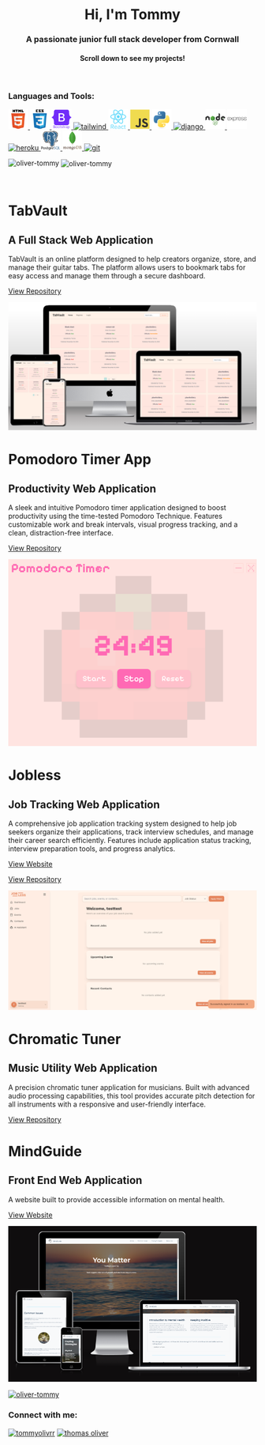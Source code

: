 <h1 align="center">Hi, I'm Tommy</h1>
<h3 align="center">A passionate junior full stack developer from Cornwall </h3>
<h4 align="center">Scroll down to see my projects!</h4>

<br>

<h3 align="left">Languages and Tools:</h3>

<p align="left"> </a> <a href="https://www.w3.org/html/" target="_blank" rel="noreferrer"> <img src="https://raw.githubusercontent.com/devicons/devicon/master/icons/html5/html5-original-wordmark.svg" alt="html5" width="40" height="40"/> </a> <a href="https://www.w3schools.com/css/" target="_blank" rel="noreferrer"> <img src="https://raw.githubusercontent.com/devicons/devicon/master/icons/css3/css3-original-wordmark.svg" alt="css3" width="40" height="40"/> </a> <a href="https://getbootstrap.com" target="_blank" rel="noreferrer"> <img src="https://raw.githubusercontent.com/devicons/devicon/master/icons/bootstrap/bootstrap-plain-wordmark.svg" alt="bootstrap" width="40" height="40"/> </a> <a href="https://tailwindcss.com/" target="_blank" rel="noreferrer"> <img src="https://www.vectorlogo.zone/logos/tailwindcss/tailwindcss-icon.svg" alt="tailwind" width="40" height="40"/> </a> <a href="https://reactjs.org/" target="_blank" rel="noreferrer"> <img src="https://raw.githubusercontent.com/devicons/devicon/master/icons/react/react-original-wordmark.svg" alt="react" width="40" height="40"/> </a> <a href="https://developer.mozilla.org/en-US/docs/Web/JavaScript" target="_blank" rel="noreferrer"> <img src="https://raw.githubusercontent.com/devicons/devicon/master/icons/javascript/javascript-original.svg" alt="javascript" width="40" height="40"/> </a> <a href="https://www.python.org" target="_blank" rel="noreferrer"> <img src="https://raw.githubusercontent.com/devicons/devicon/master/icons/python/python-original.svg" alt="python" width="40" height="40"/> <a href="https://www.djangoproject.com/" target="_blank" rel="noreferrer"> <img src="https://cdn.worldvectorlogo.com/logos/django.svg" alt="django" width="40" height="40"/> </a> <a href="https://nodejs.org" target="_blank" rel="noreferrer"> <img src="https://raw.githubusercontent.com/devicons/devicon/master/icons/nodejs/nodejs-original-wordmark.svg" alt="nodejs" width="40" height="40"/> </a> <a href="https://expressjs.com" target="_blank" rel="noreferrer"> <img src="https://raw.githubusercontent.com/devicons/devicon/master/icons/express/express-original-wordmark.svg" alt="express" width="40" height="40"/> </a> <a href="https://heroku.com" target="_blank" rel="noreferrer"> <img src="https://www.vectorlogo.zone/logos/heroku/heroku-icon.svg" alt="heroku" width="40" height="40"/> <a href="https://www.postgresql.org" target="_blank" rel="noreferrer"> <img src="https://raw.githubusercontent.com/devicons/devicon/master/icons/postgresql/postgresql-original-wordmark.svg" alt="postgresql" width="40" height="40"/> </a> <a href="https://www.mongodb.com/" target="_blank" rel="noreferrer"> <img src="https://raw.githubusercontent.com/devicons/devicon/master/icons/mongodb/mongodb-original-wordmark.svg" alt="mongodb" width="40" height="40"/> </a> <a href="https://git-scm.com/" target="_blank" rel="noreferrer"> <img src="https://www.vectorlogo.zone/logos/git-scm/git-scm-icon.svg" alt="git" width="40" height="40"/> </a> </p>

<p><img align="left" src="https://github-readme-stats.vercel.app/api/top-langs?username=oliver-tommy&show_icons=true&locale=en&layout=compact" alt="oliver-tommy" /></p>

<p>&nbsp;<img align="center" src="https://github-readme-stats.vercel.app/api?username=oliver-tommy&show_icons=true&locale=en" alt="oliver-tommy" /></p>

<br>

# TabVault

## A Full Stack Web Application

TabVault is an online platform designed to help creators organize, store, and manage their guitar tabs. The platform allows users to bookmark tabs for easy access and manage them through a secure dashboard. 

<a href="https://github.com/Oliver-Tommy/TabVault">View Repository</a>

<img src="tabvault-responsivity.png">

<br>


# Pomodoro Timer App

## Productivity Web Application

A sleek and intuitive Pomodoro timer application designed to boost productivity using the time-tested Pomodoro Technique. Features customizable work and break intervals, visual progress tracking, and a clean, distraction-free interface.

<a href="https://github.com/Oliver-Tommy/Pomodoro-app">View Repository</a>

<img src="app.png">

<be>


# Jobless

## Job Tracking Web Application

A comprehensive job application tracking system designed to help job seekers organize their applications, track interview schedules, and manage their career search efficiently. Features include application status tracking, interview preparation tools, and progress analytics.

<a href="https://jobless-339d5aae65c9.herokuapp.com/ai-assistant/">View Website</a>

<a href="https://github.com/katepz/Jobless">View Repository</a>

<img src="jobless.png">

<be>


# Chromatic Tuner

## Music Utility Web Application

A precision chromatic tuner application for musicians. Built with advanced audio processing capabilities, this tool provides accurate pitch detection for all instruments with a responsive and user-friendly interface.

<a href="https://github.com/Oliver-Tommy/chrom-tuner">View Repository</a>

<be>


# MindGuide

## Front End Web Application

A website built to provide accessible information on mental health.

<a href="https://oliver-tommy.github.io/Mental-Health-Awareness/">View Website</a>

<img src="responsivity.png">

<p align="left"> <a href="https://github.com/ryo-ma/github-profile-trophy"><img src="https://github-profile-trophy.vercel.app/?username=oliver-tommy" alt="oliver-tommy" /></a> </p>

<h3 align="left">Connect with me:</h3>
<p align="left">
<a href="https://twitter.com/tommyolivrr" target="blank"><img align="center" src="https://raw.githubusercontent.com/rahuldkjain/github-profile-readme-generator/master/src/images/icons/Social/twitter.svg" alt="tommyolivrr" height="30" width="40" /></a>
<a href="https://www.linkedin.com/in/thomasdw-oliver/" target="blank"><img align="center" src="https://raw.githubusercontent.com/rahuldkjain/github-profile-readme-generator/master/src/images/icons/Social/linked-in-alt.svg" alt="thomas oliver" height="30" width="40" /></a>
</p>
